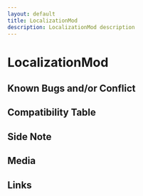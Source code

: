```yaml
---
layout: default
title: LocalizationMod
description: LocalizationMod description
---
```


# LocalizationMod 

## Known Bugs and/or Conflict

## Compatibility Table

## Side Note

## Media

## Links
